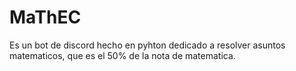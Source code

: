 # MaThEC
Es un bot de discord hecho en pyhton dedicado a resolver asuntos matematicos, que es el 50% de la nota de matematica.
